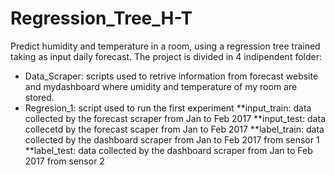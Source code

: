 # Regression_Tree_H-T
Predict humidity and temperature in a room, using a regression tree trained taking as input daily forecast.
The project is divided in 4 indipendent folder:

 * Data_Scraper: scripts used to retrive information from forecast website and mydashboard where umidity
          and temperature of my room are stored.   
 * Regresion_1: script used to run the first experiment
                    **input_train: data collected by the forecast scraper from Jan to Feb 2017
                    **input_test:  data collecetd by the forecast scaper from Jan to Feb 2017
                    **label_train: data collected by the dashboard scraper from Jan to Feb 2017 from sensor 1
                    **label_test:  data collected by the dashboard scraper from Jan to Feb 2017 from sensor 2
 
